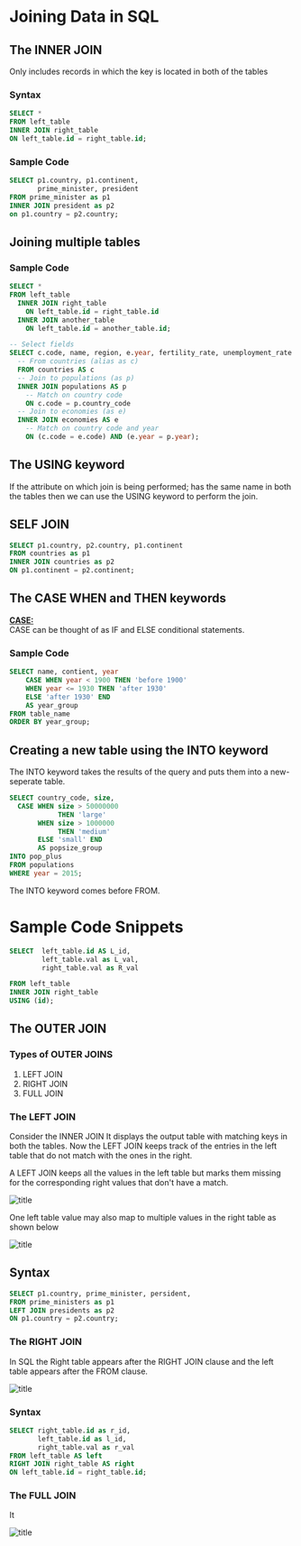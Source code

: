 # Joining Data in SQL

## The INNER JOIN 

Only includes records in which the key is located in both of the tables

### Syntax

```SQL
SELECT *
FROM left_table
INNER JOIN right_table
ON left_table.id = right_table.id;
```

### Sample Code

```SQL
SELECT p1.country, p1.continent, 
       prime_minister, president
FROM prime_minister as p1
INNER JOIN president as p2
on p1.country = p2.country;
```

## Joining multiple tables 

### Sample Code

```SQL
SELECT *
FROM left_table
  INNER JOIN right_table
    ON left_table.id = right_table.id
  INNER JOIN another_table
    ON left_table.id = another_table.id;
```

```SQL
-- Select fields
SELECT c.code, name, region, e.year, fertility_rate, unemployment_rate
  -- From countries (alias as c)
  FROM countries AS c
  -- Join to populations (as p)
  INNER JOIN populations AS p
    -- Match on country code
    ON c.code = p.country_code
  -- Join to economies (as e)
  INNER JOIN economies AS e
    -- Match on country code and year
    ON (c.code = e.code) AND (e.year = p.year);
```

## The USING keyword

If the attribute on which join is being performed; has the same name in both the tables then we can use the USING keyword to perform the join.

## SELF JOIN

```SQL
SELECT p1.country, p2.country, p1.continent
FROM countries as p1
INNER JOIN countries as p2
ON p1.continent = p2.continent;
```

## The CASE WHEN and THEN keywords

<b><u>CASE:</u></b><br>
CASE can be thought of as IF and ELSE conditional statements.

### Sample Code

```SQL
SELECT name, contient, year
    CASE WHEN year < 1900 THEN 'before 1900'
    WHEN year <= 1930 THEN 'after 1930'
    ELSE 'after 1930' END
    AS year_group
FROM table_name
ORDER BY year_group;
```

## Creating a new table using the INTO keyword

The INTO keyword takes the results of the query and puts them into a new-seperate table.
```SQL
SELECT country_code, size,
  CASE WHEN size > 50000000
            THEN 'large'
       WHEN size > 1000000
            THEN 'medium'
       ELSE 'small' END
       AS popsize_group
INTO pop_plus       
FROM populations
WHERE year = 2015;
```

The INTO keyword comes before FROM.

# Sample Code Snippets

```SQL
SELECT  left_table.id AS L_id,
        left_table.val as L_val,
        right_table.val as R_val

FROM left_table
INNER JOIN right_table
USING (id);
```

## The OUTER JOIN

### Types of OUTER JOINS

1. LEFT JOIN
2. RIGHT JOIN
3. FULL JOIN

### The LEFT JOIN

Consider the INNER JOIN 
It displays the output table with matching keys in both the tables.
Now the LEFT JOIN keeps track of the entries in the left table that do not match with the ones in the right.

A LEFT JOIN keeps all the values in the left table but marks them missing for the corresponding right values that don't have a match.

![title](./Images/Left_Join.PNG)

One left table value may also map to multiple values in the right table as shown below

![title](./Images/Multiple_Values.PNG)

## Syntax

```SQL
SELECT p1.country, prime_minister, persident,
FROM prime_ministers as p1
LEFT JOIN presidents as p2
ON p1.country = p2.country;
```



### The RIGHT JOIN

In SQL the Right table appears after the RIGHT JOIN clause and the left table appears after the FROM clause.

![title](./Images/Right_Join.PNG)

### Syntax

```SQL
SELECT right_table.id as r_id,
       left_table.id as l_id,
       right_table.val as r_val
FROM left_table AS left
RIGHT JOIN right_table AS right
ON left_table.id = right_table.id;
```

### The FULL JOIN

It 

![title](./Images/Full_Join.PNG)






       

